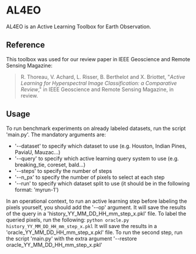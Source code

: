 # AL4EO

AL4EO is an Active Learning Toolbox for Earth Observation. 

## Reference 

This toolbox was used for our review paper in IEEE Geoscience and Remote Sensing Magazine:

> R. Thoreau, V. Achard, L. Risser, B. Berthelot and X. Briottet, "*Active Learning for Hyperspectral Image Classification: a Comparative Review*," in IEEE Geoscience and Remote Sensing Magazine, in review.

## Usage 

To run benchmark experiments on already labeled datasets, run the script 'main.py'. The mandatory arguments are:
 * '--dataset' to specify which dataset to use (e.g. Houston, Indian Pines, PaviaU, Mauzac...)
 * '--query' to specify which active learning query system to use (e.g. breaking_tie, coreset, bald...)
 * '--steps' to specify the number of steps 
 * '--n_px' to specify the number of pixels to select at each step
 * '--run' to specify which dataset split to use (it should be in the following format: 'myrun-1')

In an operational context, to run an active learning step before labeling the pixels yourself, you should add the '--op' argument.
It will save the results of the query in a 'history_YY_MM_DD_HH_mm_step_x.pkl' file. 
To label the queried pixels, run the following:
`python oracle.py history_YY_MM_DD_HH_mm_step_x.pkl`
It will save the results in a 'oracle_YY_MM_DD_HH_mm_step_x.pkl' file.
To run the second step, run the script 'main.py' with the extra argument '--restore oracle_YY_MM_DD_HH_mm_step_x.pkl'

